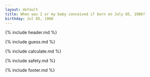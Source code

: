 ```yaml
---
layout: default
title: When was I or my baby conceived if born on July 05, 1900?
birthday: Jul 05, 1900
---
```


{% include header.md %}

{% include guess.md %}

{% include calculate.md %}

{% include safety.md %}

{% include footer.md %}



